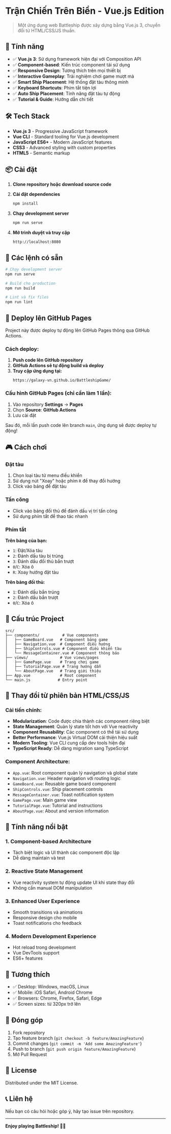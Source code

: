 # Trận Chiến Trên Biển - Vue.js Edition

> Một ứng dụng web Battleship được xây dựng bằng Vue.js 3, chuyển đổi từ HTML/CSS/JS thuần.

## 🚀 Tính năng

- ✅ **Vue.js 3**: Sử dụng framework hiện đại với Composition API
- ✅ **Component-based**: Kiến trúc component tái sử dụng
- ✅ **Responsive Design**: Tương thích trên mọi thiết bị
- ✅ **Interactive Gameplay**: Trải nghiệm chơi game mượt mà
- ✅ **Smart Ship Placement**: Hệ thống đặt tàu thông minh
- ✅ **Keyboard Shortcuts**: Phím tắt tiện lợi
- ✅ **Auto Ship Placement**: Tính năng đặt tàu tự động
- ✅ **Tutorial & Guide**: Hướng dẫn chi tiết

## 🛠️ Tech Stack

- **Vue.js 3** - Progressive JavaScript framework
- **Vue CLI** - Standard tooling for Vue.js development
- **JavaScript ES6+** - Modern JavaScript features
- **CSS3** - Advanced styling with custom properties
- **HTML5** - Semantic markup

## 📦 Cài đặt

1. **Clone repository hoặc download source code**

2. **Cài đặt dependencies**
   ```bash
   npm install
   ```

3. **Chạy development server**
   ```bash
   npm run serve
   ```

4. **Mở trình duyệt và truy cập**
   ```
   http://localhost:8080
   ```

## 🔧 Các lệnh có sẵn

```bash
# Chạy development server
npm run serve

# Build cho production
npm run build

# Lint và fix files
npm run lint
```

## 🚀 Deploy lên GitHub Pages

Project này được deploy tự động lên GitHub Pages thông qua GitHub Actions.

### Cách deploy:

1. **Push code lên GitHub repository**
2. **GitHub Actions sẽ tự động build và deploy**
3. **Truy cập ứng dụng tại:**
   ```
   https://galaxy-vn.github.io/BattleshipGame/
   ```

### Cấu hình GitHub Pages (chỉ cần làm 1 lần):

1. Vào repository **Settings** → **Pages**
2. Chọn **Source**: **GitHub Actions**
3. Lưu cài đặt

Sau đó, mỗi lần push code lên branch `main`, ứng dụng sẽ được deploy tự động!

## 🎮 Cách chơi

### Đặt tàu
1. Chọn loại tàu từ menu điều khiển
2. Sử dụng nút "Xoay" hoặc phím `R` để thay đổi hướng
3. Click vào bảng để đặt tàu

### Tấn công
- Click vào bảng đối thủ để đánh dấu vị trí tấn công
- Sử dụng phím tắt để thao tác nhanh

### Phím tắt

**Trên bảng của bạn:**
- `1`: Đặt/Xóa tàu
- `2`: Đánh dấu tàu bị trúng
- `3`: Đánh dấu đối thủ bắn trượt
- `0`/`C`: Xóa ô
- `R`: Xoay hướng đặt tàu

**Trên bảng đối thủ:**
- `1`: Đánh dấu bắn trúng
- `2`: Đánh dấu bắn trượt
- `0`/`C`: Xóa ô

## 📁 Cấu trúc Project

```
src/
├── components/          # Vue components
│   ├── GameBoard.vue   # Component bảng game
│   ├── Navigation.vue  # Component điều hướng
│   ├── ShipControls.vue # Component điều khiển tàu
│   └── MessageContainer.vue # Component thông báo
├── views/              # Vue views/pages
│   ├── GamePage.vue    # Trang chơi game
│   ├── TutorialPage.vue # Trang hướng dẫn
│   └── AboutPage.vue   # Trang giới thiệu
├── App.vue             # Root component
└── main.js            # Entry point
```

## 🔄 Thay đổi từ phiên bản HTML/CSS/JS

### Cải tiến chính:
- **Modularization**: Code được chia thành các component riêng biệt
- **State Management**: Quản lý state tốt hơn với Vue reactivity
- **Component Reusability**: Các component có thể tái sử dụng
- **Better Performance**: Vue.js Virtual DOM cải thiện hiệu suất
- **Modern Tooling**: Vue CLI cung cấp dev tools hiện đại
- **TypeScript Ready**: Dễ dàng migration sang TypeScript

### Component Architecture:
- `App.vue`: Root component quản lý navigation và global state
- `Navigation.vue`: Header navigation với routing logic
- `GameBoard.vue`: Reusable game board component
- `ShipControls.vue`: Ship placement controls
- `MessageContainer.vue`: Toast notification system
- `GamePage.vue`: Main game view
- `TutorialPage.vue`: Tutorial and instructions
- `AboutPage.vue`: About and version information

## 🌟 Tính năng nổi bật

### 1. Component-based Architecture
- Tách biệt logic và UI thành các component độc lập
- Dễ dàng maintain và test

### 2. Reactive State Management
- Vue reactivity system tự động update UI khi state thay đổi
- Không cần manual DOM manipulation

### 3. Enhanced User Experience
- Smooth transitions và animations
- Responsive design cho mobile
- Toast notifications cho feedback

### 4. Modern Development Experience
- Hot reload trong development
- Vue DevTools support
- ES6+ features

## 📱 Tương thích

- ✅ Desktop: Windows, macOS, Linux
- ✅ Mobile: iOS Safari, Android Chrome
- ✅ Browsers: Chrome, Firefox, Safari, Edge
- ✅ Screen sizes: từ 320px trở lên

## 🤝 Đóng góp

1. Fork repository
2. Tạo feature branch (`git checkout -b feature/AmazingFeature`)
3. Commit changes (`git commit -m 'Add some AmazingFeature'`)
4. Push to branch (`git push origin feature/AmazingFeature`)
5. Mở Pull Request

## 📄 License

Distributed under the MIT License.

## 📞 Liên hệ

Nếu bạn có câu hỏi hoặc góp ý, hãy tạo issue trên repository.

---

**Enjoy playing Battleship! 🚢⚓**
